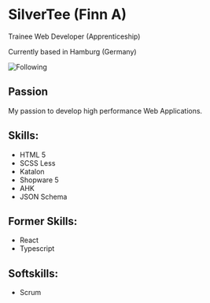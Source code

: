 # SilverTee (Finn A)
Trainee Web Developer (Apprenticeship)

Currently based in Hamburg (Germany)


![Following](https://img.shields.io/twitter/follow/Finnyooo?label=Follow&style=social)


## Passion
My passion to develop high performance Web Applications.

## Skills:
- HTML 5
- SCSS Less
- Katalon
- Shopware 5
- AHK
- JSON Schema

## Former Skills:
- React
- Typescript


## Softskills:
- Scrum
